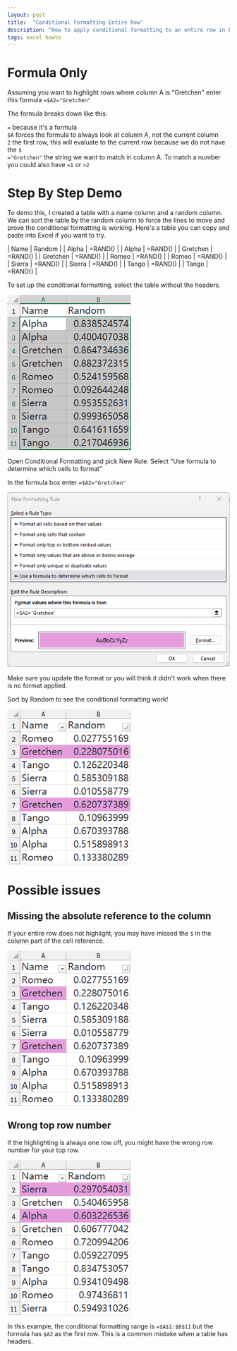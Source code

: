 ```yaml
---
layout: post
title:  "Conditional Formatting Entire Row"
description: "How to apply conditional formatting to an entire row in Excel"
tags: excel howto
---
```


# Formula Only

Assuming you want to highlight rows where column A is "Gretchen" enter this formula `=$A2="Gretchen"`

The formula breaks down like this:

`=` because it's a formula  
`$A` forces the formula to always look at column A, not the current column  
`2` the first row, this will evaluate to the current row because we do not have the `$`  
`="Gretchen"` the string we want to match in column A.  To match a number you could also have `=1` or `>2`


# Step By Step Demo

To demo this, I created a table with a name column and a random column.  We can sort the table by the random column to force the lines to move and prove the conditional formatting is working. Here's a table you can copy and paste into Excel if you want to try.

| Name | Random |
| Alpha | =RAND() |
| Alpha | =RAND() |
| Gretchen | =RAND() |
| Gretchen | =RAND() |
| Romeo | =RAND() |
| Romeo | =RAND() |
| Sierra | =RAND() |
| Sierra | =RAND() |
| Tango | =RAND() |
| Tango | =RAND() |

To set up the conditional formatting, select the table without the headers.

![select cells](/assets/2025-06/select-cells.png)

Open Conditional Formatting and pick New Rule.  Select "Use formula to determine which cells to format"

In the formula box enter `=$A2="Gretchen"`

![enter formula](/assets/2025-06/conditional-formula.png)

Make sure you update the format or you will think it didn't work when there is no format applied.

Sort by Random to see the conditional formatting work!

![formatted rows](/assets/2025-06/formatted-rows.png)

# Possible issues

## Missing the absolute reference to the column

If your entire row does not highlight, you may have missed the `$` in the column part of the cell reference.  

![missing absolute column](/assets/2025-06/missing-absolute-column.png)

## Wrong top row number

If the highlighting is always one row off, you might have the wrong row number for your top row.

![wrong row number](/assets/2025-06/wrong-row-number.png)

In this example, the conditional formatting range is `=$A$1:$B$11` but the formula has `$A2` as the first row.  This is a common mistake when a table has headers.